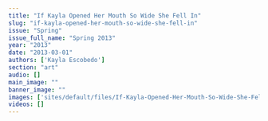 ```yaml
---
title: "If Kayla Opened Her Mouth So Wide She Fell In"
slug: "if-kayla-opened-her-mouth-so-wide-she-fell-in"
issue: "Spring"
issue_full_name: "Spring 2013"
year: "2013"
date: "2013-03-01"
authors: ['Kayla Escobedo']
section: "art"
audio: []
main_image: ""
banner_image: ""
images: ['sites/default/files/If-Kayla-Opened-Her-Mouth-So-Wide-She-Fell-In---SPR13---Kayla-Escobedo.jpg']
videos: []
---
```

